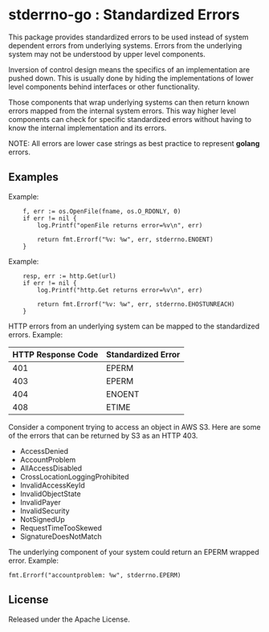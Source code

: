 # stderrno-go : Standardized Errors

This package provides standardized errors to be used instead of system dependent errors from underlying systems.
Errors from the underlying system may not be understood by upper level components.

Inversion of control design means the specifics of an implementation are pushed down.
This is usually done by hiding the implementations of lower level components behind interfaces or other functionality.

Those components that wrap underlying systems can then return known errors mapped from the internal system errors.
This way higher level components can check for specific standardized errors without having to know the internal implementation and its errors.

NOTE: All errors are lower case strings as best practice to represent **golang** errors.


## Examples

Example:
```
	f, err := os.OpenFile(fname, os.O_RDONLY, 0)
	if err != nil {
		log.Printf("openFile returns error=%v\n", err)

		return fmt.Errorf("%v: %w", err, stderrno.ENOENT)
	}
```

Example:
```
	resp, err := http.Get(url)
	if err != nil {
		log.Printf("http.Get returns error=%v\n", err)

		return fmt.Errorf("%v: %w", err, stderrno.EHOSTUNREACH)
	}

```

HTTP errors from an underlying system can be mapped to the standardized errors.
Example:

| HTTP Response Code | Standardized Error |
|--------------------|--------------------|
| 401                | EPERM              |
| 403                | EPERM              |
| 404                | ENOENT             |
| 408                | ETIME              |


Consider a component trying to access an object in AWS S3.
Here are some of the errors that can be returned by S3 as an HTTP 403.

* AccessDenied
* AccountProblem
* AllAccessDisabled
* CrossLocationLoggingProhibited
* InvalidAccessKeyId
* InvalidObjectState
* InvalidPayer
* InvalidSecurity
* NotSignedUp
* RequestTimeTooSkewed
* SignatureDoesNotMatch

The underlying component of your system could return an EPERM wrapped error.
Example:
```
fmt.Errorf("accountproblem: %w", stderrno.EPERM)
```


## License

Released under the Apache License.

